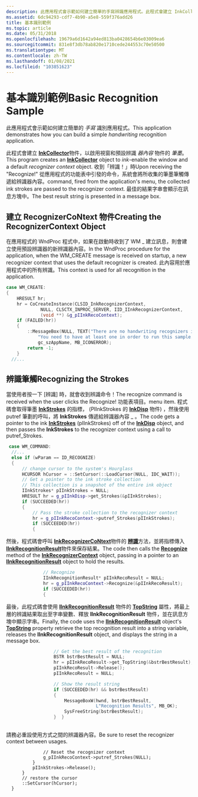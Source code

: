 ```yaml
---
description: 此應用程式會示範如何建立簡單的手寫辨識應用程式。此程式會建立 InkCollector 物件，以啟用視窗和預設辨識器內容物件的筆墨。
ms.assetid: 6dc94293-cdf7-4b90-a5e8-559f376add26
title: 基本識別範例
ms.topic: article
ms.date: 05/31/2018
ms.openlocfilehash: 19679a6d1642a94ed813ba0428654b6e03009ea6
ms.sourcegitcommit: 831e8f3db78ab820e1710cede244553c70e50500
ms.translationtype: MT
ms.contentlocale: zh-TW
ms.lasthandoff: 01/08/2021
ms.locfileid: "103851623"
---
```

# <a name="basic-recognition-sample"></a><span data-ttu-id="781e4-103">基本識別範例</span><span class="sxs-lookup"><span data-stu-id="781e4-103">Basic Recognition Sample</span></span>

<span data-ttu-id="781e4-104">此應用程式會示範如何建立簡單的 *手寫* 識別應用程式。</span><span class="sxs-lookup"><span data-stu-id="781e4-104">This application demonstrates how you can build a simple *handwriting* recognition application.</span></span>

<span data-ttu-id="781e4-105">此程式會建立 [**InkCollector**](inkcollector-class.md)物件，以啟用視窗和預設辨識 *器內容* 物件的 *筆墨*。</span><span class="sxs-lookup"><span data-stu-id="781e4-105">This program creates an [**InkCollector**](inkcollector-class.md) object to *ink*-enable the window and a default *recognizer context* object.</span></span> <span data-ttu-id="781e4-106">收到「辨識！」時</span><span class="sxs-lookup"><span data-stu-id="781e4-106">Upon receiving the "Recognize!"</span></span> <span data-ttu-id="781e4-107">從應用程式的功能表中引發的命令，系統會將所收集的筆墨筆觸傳遞給辨識器內容。</span><span class="sxs-lookup"><span data-stu-id="781e4-107">command, fired from the application's menu, the collected ink strokes are passed to the recognizer context.</span></span> <span data-ttu-id="781e4-108">最佳的結果字串會顯示在訊息方塊中。</span><span class="sxs-lookup"><span data-stu-id="781e4-108">The best result string is presented in a message box.</span></span>

## <a name="creating-the-recognizercontext-object"></a><span data-ttu-id="781e4-109">建立 RecognizerCoNtext 物件</span><span class="sxs-lookup"><span data-stu-id="781e4-109">Creating the RecognizerContext Object</span></span>

<span data-ttu-id="781e4-110">在應用程式的 WndProc 程式中，如果在啟動時收到了 WM \_ 建立訊息，則會建立使用預設辨識器的新辨識器內容。</span><span class="sxs-lookup"><span data-stu-id="781e4-110">In the WndProc procedure for the application, when the WM\_CREATE message is received on startup, a new recognizer context that uses the default recognizer is created.</span></span> <span data-ttu-id="781e4-111">此內容用於應用程式中的所有辨識。</span><span class="sxs-lookup"><span data-stu-id="781e4-111">This context is used for all recognition in the application.</span></span>


```C++
case WM_CREATE:
{
    HRESULT hr;
    hr = CoCreateInstance(CLSID_InkRecognizerContext,
             NULL, CLSCTX_INPROC_SERVER, IID_IInkRecognizerContext,
             (void **) &g_pIInkRecoContext);
    if (FAILED(hr))
    {
        ::MessageBox(NULL, TEXT("There are no handwriting recognizers installed.\n"
            "You need to have at least one in order to run this sample.\nExiting."),
            gc_szAppName, MB_ICONERROR);
        return -1;
    }
  //...
```



## <a name="recognizing-the-strokes"></a><span data-ttu-id="781e4-112">辨識筆觸</span><span class="sxs-lookup"><span data-stu-id="781e4-112">Recognizing the Strokes</span></span>

<span data-ttu-id="781e4-113">當使用者按一下 [辨識] 時，就會收到辨識命令！</span><span class="sxs-lookup"><span data-stu-id="781e4-113">The recognize command is received when the user clicks the Recognize!</span></span> <span data-ttu-id="781e4-114">功能表項目。</span><span class="sxs-lookup"><span data-stu-id="781e4-114">menu item.</span></span> <span data-ttu-id="781e4-115">程式碼會取得筆墨 [**InkStrokes**](/previous-versions/windows/desktop/legacy/ms703293(v=vs.85)) 的指標， (PIInkStrokes 的 [**InkDisp**](inkdisp-class.md) 物件) ，然後使用 putref 筆劃的呼叫，將 **InkStrokes** 傳遞給辨識器內容 \_ 。</span><span class="sxs-lookup"><span data-stu-id="781e4-115">The code gets a pointer to the ink [**InkStrokes**](/previous-versions/windows/desktop/legacy/ms703293(v=vs.85)) (pIInkStrokes) off of the [**InkDisp**](inkdisp-class.md) object, and then passes the **InkStrokes** to the recognizer context using a call to putref\_Strokes.</span></span>


```C++
 case WM_COMMAND:
  //...
  else if (wParam == ID_RECOGNIZE)
  {
      // change cursor to the system's Hourglass
      HCURSOR hCursor = ::SetCursor(::LoadCursor(NULL, IDC_WAIT));
      // Get a pointer to the ink stroke collection
      // This collection is a snapshot of the entire ink object
      IInkStrokes* pIInkStrokes = NULL;
      HRESULT hr = g_pIInkDisp->get_Strokes(&pIInkStrokes);
      if (SUCCEEDED(hr)) 
      {
          // Pass the stroke collection to the recognizer context
          hr = g_pIInkRecoContext->putref_Strokes(pIInkStrokes);
          if (SUCCEEDED(hr)) 
          {
```



<span data-ttu-id="781e4-116">然後，程式碼會呼叫 [**InkRecognizerCoNtext**](inkrecognizercontext-class.md)物件的 [**辨識**](/windows/desktop/api/msinkaut/nf-msinkaut-iinkrecognizercontext-recognize)方法，並將指標傳入 [**IInkRecognitionResult**](/windows/desktop/api/msinkaut/nn-msinkaut-iinkrecognitionresult)物件來保存結果。</span><span class="sxs-lookup"><span data-stu-id="781e4-116">The code then calls the [**Recognize**](/windows/desktop/api/msinkaut/nf-msinkaut-iinkrecognizercontext-recognize) method of the [**InkRecognizerContext**](inkrecognizercontext-class.md) object, passing in a pointer to an [**IInkRecognitionResult**](/windows/desktop/api/msinkaut/nn-msinkaut-iinkrecognitionresult) object to hold the results.</span></span>


```C++
              // Recognize
              IInkRecognitionResult* pIInkRecoResult = NULL;
              hr = g_pIInkRecoContext->Recognize(&pIInkRecoResult);
              if (SUCCEEDED(hr)) 
              {
```



<span data-ttu-id="781e4-117">最後，此程式碼會使用 [**IInkRecognitionResult**](/windows/desktop/api/msinkaut/nn-msinkaut-iinkrecognitionresult) 物件的 [**TopString**](/windows/desktop/api/msinkaut/nf-msinkaut-iinkrecognitionresult-get_topstring) 屬性，將最上層的辨識結果取出至字串變數、釋放 **IInkRecognitionResult** 物件，並在訊息方塊中顯示字串。</span><span class="sxs-lookup"><span data-stu-id="781e4-117">Finally, the code uses the [**IInkRecognitionResult**](/windows/desktop/api/msinkaut/nn-msinkaut-iinkrecognitionresult) object's [**TopString**](/windows/desktop/api/msinkaut/nf-msinkaut-iinkrecognitionresult-get_topstring) property retrieve the top recognition result into a string variable, releases the **IInkRecognitionResult** object, and displays the string in a message box.</span></span>


```C++
                  // Get the best result of the recognition 
                  BSTR bstrBestResult = NULL;
                  hr = pIInkRecoResult->get_TopString(&bstrBestResult);
                  pIInkRecoResult->Release();
                  pIInkRecoResult = NULL;

                  // Show the result string
                  if (SUCCEEDED(hr) && bstrBestResult)
                  {
                      MessageBoxW(hwnd, bstrBestResult, 
                                  L"Recognition Results", MB_OK);
                      SysFreeString(bstrBestResult);
                  }  }
        
```



<span data-ttu-id="781e4-118">請務必重設使用方式之間的辨識器內容。</span><span class="sxs-lookup"><span data-stu-id="781e4-118">Be sure to reset the recognizer context between usages.</span></span>


```
              // Reset the recognizer context
              g_pIInkRecoContext->putref_Strokes(NULL);
          }
          pIInkStrokes->Release();
      }
      // restore the cursor
      ::SetCursor(hCursor);
  }
```



 

 
